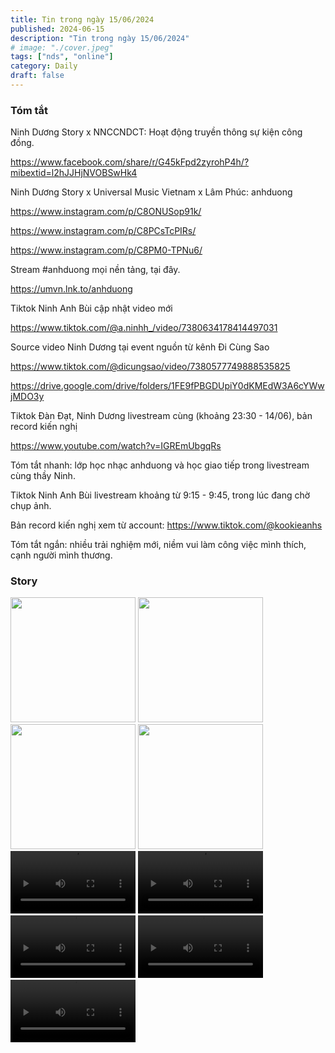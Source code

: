 ```yaml
---
title: Tin trong ngày 15/06/2024
published: 2024-06-15
description: "Tin trong ngày 15/06/2024"
# image: "./cover.jpeg"
tags: ["nds", "online"]
category: Daily
draft: false
---
```


### Tóm tắt

Ninh Dương Story x NNCCNDCT: Hoạt động truyền thông sự kiện công đồng.

https://www.facebook.com/share/r/G45kFpd2zyrohP4h/?mibextid=l2hJJHjNVOBSwHk4

Ninh Dương Story x Universal Music Vietnam x Lâm Phúc: anhduong

https://www.instagram.com/p/C8ONUSop91k/

https://www.instagram.com/p/C8PCsTcPIRs/

https://www.instagram.com/p/C8PM0-TPNu6/


Stream #anhduong mọi nền tảng, tại đây.

https://umvn.lnk.to/anhduong


Tiktok Ninh Anh Bùi cập nhật video mới 

https://www.tiktok.com/@a.ninhh_/video/7380634178414497031


Source video Ninh Dương tại event nguồn từ kênh Đi Cùng Sao

https://www.tiktok.com/@dicungsao/video/7380577749888535825

https://drive.google.com/drive/folders/1FE9fPBGDUpiY0dKMEdW3A6cYWwjMDO3y



Tiktok Đàn Đạt, Ninh Dương livestream cùng (khoảng 23:30 - 14/06), bản record kiến nghị 

https://www.youtube.com/watch?v=IGREmUbgqRs


Tóm tắt nhanh: lớp học nhạc anhduong và học giao tiếp trong livestream cùng thầy Ninh. 


Tiktok Ninh Anh Bùi livestream khoảng từ 9:15 - 9:45, trong lúc đang chờ chụp ảnh.

Bản record kiến nghị xem từ account: https://www.tiktok.com/@kookieanhs

Tóm tắt ngắn: nhiều trải nghiệm mới, niềm vui làm công việc mình thích, cạnh người mình thương. 



### Story 

<img width="200" src="https://github.com/user-attachments/assets/0b02659f-f3dc-406f-bb1c-166acd12c9e5" />

<img width="200" src="https://github.com/user-attachments/assets/1a4b6ccc-257b-4cce-b19d-4645513987c8" />

<img width="200" src="https://github.com/user-attachments/assets/58612d15-9b89-4d91-8453-544a5dfe535c" />

<img width="200" src="https://github.com/user-attachments/assets/f4d7555e-b6c2-452f-aee7-aed0b62168b1" />

<video width="200" controls>
  <source src="https://github.com/user-attachments/assets/275f663c-a3d3-4e59-8b60-e030636f9bbb" type="video/mp4">
</video>

<video width="200" controls>
  <source src="https://github.com/user-attachments/assets/ff495ce0-adde-418e-ac78-30746e3c1f0a" type="video/mp4">
</video>

<video width="200" controls>
  <source src="https://github.com/user-attachments/assets/3185ffe9-313d-4461-818c-3f8eff31ea3d" type="video/mp4">
</video>

<video width="200" controls>
  <source src="https://github.com/user-attachments/assets/a20e6632-8e51-497e-b90d-8ee1edb816d6" type="video/mp4">
</video>

<video width="200" controls>
  <source src="https://github.com/user-attachments/assets/6fc93f36-0c2a-4aab-b8a5-c9ada390828c" type="video/mp4">
</video>


